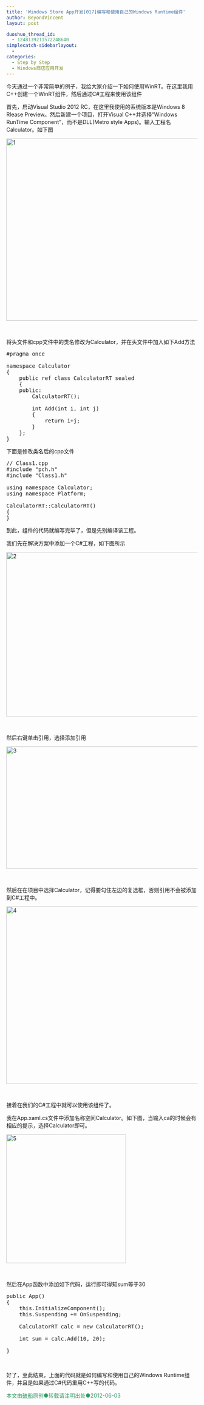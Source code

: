 ```yaml
---
title: 'Windows Store App开发[017]编写和使用自己的Windows Runtime组件'
author: BeyondVincent
layout: post

duoshuo_thread_id:
  - 1248139211572248640
simplecatch-sidebarlayout:
  - 
categories:
  - Step by Step
  - Windows商店应用开发
---
```

今天通过一个非常简单的例子，我给大家介绍一下如何使用WinRT。在这里我用C++创建一个WinRT组件，然后通过C#工程来使用该组件

首先，启动Visual Studio 2012 RC，在这里我使用的系统版本是Windows 8 Rlease Preview。然后新建一个项目，打开Visual C++并选择“Windows RunTime Component”，而不是DLL(Metro style Apps)。输入工程名Calculator。如下图

[<img title="1" style="border-left-width: 0px; border-right-width: 0px; border-bottom-width: 0px; display: inline; border-top-width: 0px" border="0" alt="1" src="http://beyondvincent.com/wp-content/uploads/2013/06/1_thumb3.jpg" width="682" height="480" />][1] 

&#160;

将头文件和cpp文件中的类名修改为Calculator，并在头文件中加入如下Add方法

<pre class="wp-code-highlight prettyprint linenums:1">#pragma once

namespace Calculator
{
    public ref class CalculatorRT sealed
    {
    public:
        CalculatorRT();

		int Add(int i, int j)
        {
            return i+j;
        }
    };
}</pre>

下面是修改类名后的cpp文件

<pre class="wp-code-highlight prettyprint linenums:1">// Class1.cpp
#include &quot;pch.h&quot;
#include &quot;Class1.h&quot;

using namespace Calculator;
using namespace Platform;

CalculatorRT::CalculatorRT()
{
}</pre>

到此，组件的代码就编写完毕了，但是先别编译该工程。

我们先在解决方案中添加一个C#工程，如下图所示

[<img title="2" style="border-left-width: 0px; border-right-width: 0px; border-bottom-width: 0px; display: inline; border-top-width: 0px" border="0" alt="2" src="http://beyondvincent.com/wp-content/uploads/2013/06/2_thumb1.jpg" width="682" height="433" />][2] 

&#160;

然后右键单击引用，选择添加引用

[<img title="3" style="border-left-width: 0px; border-right-width: 0px; border-bottom-width: 0px; display: inline; border-top-width: 0px" border="0" alt="3" src="http://beyondvincent.com/wp-content/uploads/2013/06/3_thumb.jpg" width="551" height="322" />][3] 

&#160;

然后在在项目中选择Calculator，记得要勾住左边的复选框，否则引用不会被添加到C#工程中。

[<img title="4" style="border-left-width: 0px; border-right-width: 0px; border-bottom-width: 0px; display: inline; border-top-width: 0px" border="0" alt="4" src="http://beyondvincent.com/wp-content/uploads/2013/06/4_thumb2.jpg" width="682" height="467" />][4] 

&#160;

接着在我们的C#工程中就可以使用该组件了。

我在App.xaml.cs文件中添加名称空间Calculator。如下图，当输入ca的时候会有相应的提示，选择Calculator即可。

[<img title="5" style="border-left-width: 0px; border-right-width: 0px; border-bottom-width: 0px; display: inline; border-top-width: 0px" border="0" alt="5" src="http://beyondvincent.com/wp-content/uploads/2013/06/5_thumb1.jpg" width="315" height="339" />][5] </p> 

&#160;

然后在App函数中添加如下代码，运行即可得知sum等于30

<pre class="wp-code-highlight prettyprint linenums:1">public App()
{
    this.InitializeComponent();
    this.Suspending += OnSuspending;

    CalculatorRT calc = new CalculatorRT();

    int sum = calc.Add(10, 20);

}</pre>

&#160;

好了，至此结束，上面的代码就是如何编写和使用自己的Windows Runtime组件，并且是如果通过C#代码重用C++写的代码。

<div style="text-align: left">
  <span style="color: #339966"></span>
</div>

<div style="text-align: left">
  <span style="color: #339966">本文由<span style="text-decoration: underline"><a href="http://beyondvincent.com/"><span style="color: #339966; text-decoration: underline">破船</span></a></span>原创●转载请注明出处●<time data-updated="true" datetime="2013-05-18T17:37:00+08:00">2012-06-03</time></span>
</div>

 [1]: http://beyondvincent.com/wp-content/uploads/2013/06/13.jpg
 [2]: http://beyondvincent.com/wp-content/uploads/2013/06/21.jpg
 [3]: http://beyondvincent.com/wp-content/uploads/2013/06/3.jpg
 [4]: http://beyondvincent.com/wp-content/uploads/2013/06/42.jpg
 [5]: http://beyondvincent.com/wp-content/uploads/2013/06/51.jpg